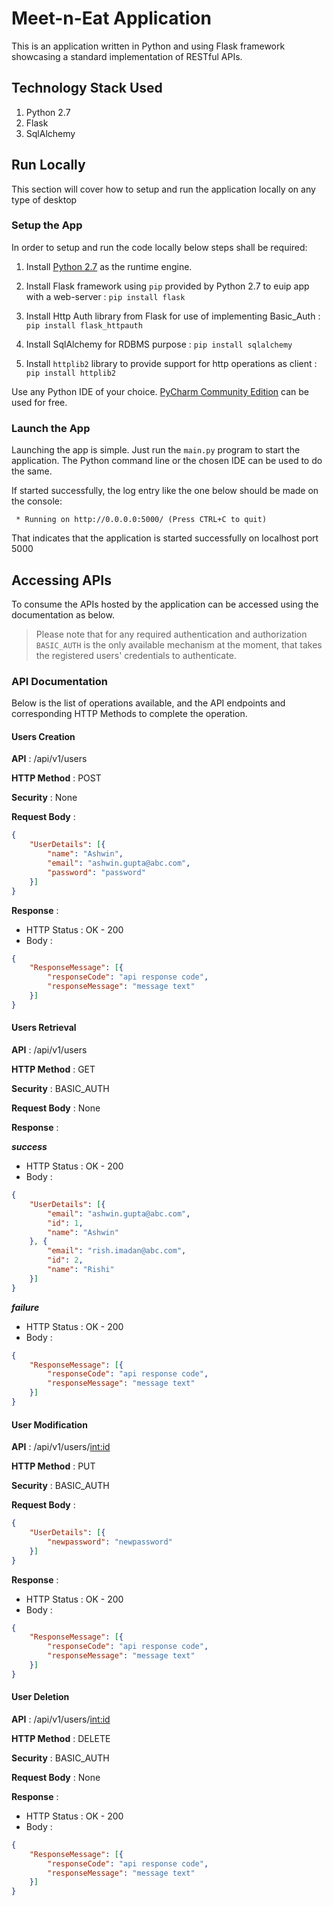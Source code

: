 # Meet-n-Eat Application

This is an application written in Python and using Flask framework showcasing a standard implementation of RESTful APIs.

## Technology Stack Used

1. Python 2.7
1. Flask 
1. SqlAlchemy

## Run Locally

This section will cover how to setup and run the application locally on any type of desktop

### Setup the App

In order to setup and run the code locally below steps shall be required:

1. Install [Python 2.7](https://www.python.org/downloads/) as the runtime engine.

1. Install Flask framework using `pip` provided by Python 2.7 to euip app with a web-server : 
`pip install flask`

1. Install Http Auth library from Flask for use of implementing Basic_Auth : 
`pip install flask_httpauth`

1. Install SqlAlchemy for RDBMS purpose : 
`pip install sqlalchemy`

1. Install `httplib2` library to provide support for http operations as client : 
`pip install httplib2`

Use any Python IDE of your choice. [PyCharm Community Edition](https://www.jetbrains.com/pycharm/download/) can be used for free.

### Launch the App

Launching the app is simple. Just run the `main.py` program to start the application. The Python command line or the chosen IDE can be used to do the same.

If started successfully, the log entry like the one below should be made on the console:

``` * Running on http://0.0.0.0:5000/ (Press CTRL+C to quit)``` 

That indicates that the application is started successfully on localhost port 5000

## Accessing APIs

To consume the APIs hosted by the application can be accessed using the documentation as below.

> Please note that for any required authentication and authorization `BASIC_AUTH` is the only available mechanism at the moment, that takes the registered users' credentials to authenticate.

### API Documentation

Below is the list of operations available, and the API endpoints and corresponding HTTP Methods to complete the operation.

#### Users Creation

**API** : /api/v1/users

**HTTP Method** : POST

**Security** : None

**Request Body** : 
```json
{
	"UserDetails": [{
		"name": "Ashwin",
		"email": "ashwin.gupta@abc.com",
		"password": "password"
	}]
}
```

**Response** :

* HTTP Status : OK - 200
* Body : 
```json
{
    "ResponseMessage": [{
        "responseCode": "api response code",
        "responseMessage": "message text"
    }]
}
```

#### Users Retrieval

**API** : /api/v1/users

**HTTP Method** : GET

**Security** : BASIC_AUTH

**Request Body** : None

**Response** :

***success***
* HTTP Status : OK - 200
* Body : 
```json
{
    "UserDetails": [{
        "email": "ashwin.gupta@abc.com",
        "id": 1,
        "name": "Ashwin"
    }, {
        "email": "rish.imadan@abc.com",
        "id": 2,
        "name": "Rishi"
    }]
}
```
***failure***
* HTTP Status : OK - 200
* Body : 
```json
{
    "ResponseMessage": [{
        "responseCode": "api response code",
        "responseMessage": "message text"
    }]
}
```

#### User Modification

**API** : /api/v1/users/<int:id>

**HTTP Method** : PUT

**Security** : BASIC_AUTH

**Request Body** : 
```json
{
	"UserDetails": [{
		"newpassword": "newpassword"
	}]
}
```

**Response** :

* HTTP Status : OK - 200
* Body : 
```json
{
    "ResponseMessage": [{
        "responseCode": "api response code",
        "responseMessage": "message text"
    }]
}
```

#### User Deletion

**API** : /api/v1/users/<int:id>

**HTTP Method** : DELETE

**Security** : BASIC_AUTH

**Request Body** : None

**Response** :

* HTTP Status : OK - 200
* Body : 
```json
{
    "ResponseMessage": [{
        "responseCode": "api response code",
        "responseMessage": "message text"
    }]
}